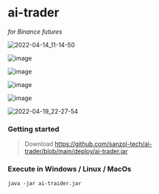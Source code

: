 # ai-trader 

*for Binance futures*

![2022-04-14_11-14-50](https://user-images.githubusercontent.com/68629815/163410972-ff476afc-2204-4470-a57d-0a799fe72777.png)

![image](https://user-images.githubusercontent.com/68629815/164589037-3788208f-10ff-47be-b096-4b422b4a46f1.png)

![image](https://user-images.githubusercontent.com/68629815/164587815-2e860380-e9fd-4171-8274-9f1fd585756f.png)

![image](https://user-images.githubusercontent.com/68629815/164587933-7a0339bd-c1ad-4606-99e3-9f00bfea3726.png)

![image](https://user-images.githubusercontent.com/68629815/164588867-dfe572d4-2ff9-449f-b67b-5868349a5784.png)

![2022-04-19_22-27-54](https://user-images.githubusercontent.com/68629815/164128877-cabccab1-e85f-4b04-8180-34fc51544f6f.png)


### Getting started
> Download
https://github.com/sanzol-tech/ai-trader/blob/main/deploy/ai-trader.jar

### Execute in Windows / Linux / MacOs
```
java -jar ai-traider.jar
```
